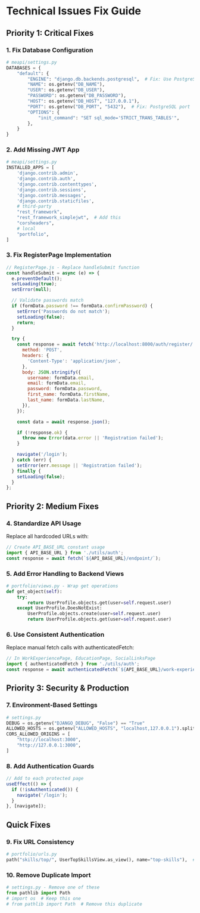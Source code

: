 # Technical Issues Fix Guide

## Priority 1: Critical Fixes

### 1. Fix Database Configuration
```python
# meapi/settings.py
DATABASES = {
    "default": {
        "ENGINE": "django.db.backends.postgresql",  # Fix: Use PostgreSQL
        "NAME": os.getenv("DB_NAME"),
        "USER": os.getenv("DB_USER"),
        "PASSWORD": os.getenv("DB_PASSWORD"),
        "HOST": os.getenv("DB_HOST", "127.0.0.1"),
        "PORT": os.getenv("DB_PORT", "5432"),  # Fix: PostgreSQL port
        "OPTIONS": {
            "init_command": "SET sql_mode='STRICT_TRANS_TABLES'",
        },
    }
}
```

### 2. Add Missing JWT App
```python
# meapi/settings.py
INSTALLED_APPS = [
    'django.contrib.admin',
    'django.contrib.auth',
    'django.contrib.contenttypes',
    'django.contrib.sessions',
    'django.contrib.messages',
    'django.contrib.staticfiles',
    # third-party
    "rest_framework",
    "rest_framework_simplejwt",  # Add this
    "corsheaders",
    # local
    "portfolio",
]
```

### 3. Fix RegisterPage Implementation
```javascript
// RegisterPage.js - Replace handleSubmit function
const handleSubmit = async (e) => {
  e.preventDefault();
  setLoading(true);
  setError(null);

  // Validate passwords match
  if (formData.password !== formData.confirmPassword) {
    setError('Passwords do not match');
    setLoading(false);
    return;
  }

  try {
    const response = await fetch('http://localhost:8000/auth/register/', {
      method: 'POST',
      headers: {
        'Content-Type': 'application/json',
      },
      body: JSON.stringify({
        username: formData.email,
        email: formData.email,
        password: formData.password,
        first_name: formData.firstName,
        last_name: formData.lastName,
      }),
    });

    const data = await response.json();

    if (!response.ok) {
      throw new Error(data.error || 'Registration failed');
    }

    navigate('/login');
  } catch (err) {
    setError(err.message || 'Registration failed');
  } finally {
    setLoading(false);
  }
};
```

## Priority 2: Medium Fixes

### 4. Standardize API Usage
Replace all hardcoded URLs with:
```javascript
// Create API_BASE_URL constant usage
import { API_BASE_URL } from './utils/auth';
const response = await fetch(`${API_BASE_URL}/endpoint/`);
```

### 5. Add Error Handling to Backend Views
```python
# portfolio/views.py - Wrap get operations
def get_object(self):
    try:
        return UserProfile.objects.get(user=self.request.user)
    except UserProfile.DoesNotExist:
        UserProfile.objects.create(user=self.request.user)
        return UserProfile.objects.get(user=self.request.user)
```

### 6. Use Consistent Authentication
Replace manual fetch calls with authenticatedFetch:
```javascript
// In WorkExperiencePage, EducationPage, SocialLinksPage
import { authenticatedFetch } from './utils/auth';
const response = await authenticatedFetch(`${API_BASE_URL}/work-experience/`);
```

## Priority 3: Security & Production

### 7. Environment-Based Settings
```python
# settings.py
DEBUG = os.getenv("DJANGO_DEBUG", "False") == "True"
ALLOWED_HOSTS = os.getenv("ALLOWED_HOSTS", "localhost,127.0.0.1").split(",")
CORS_ALLOWED_ORIGINS = [
    "http://localhost:3000",
    "http://127.0.0.1:3000",
]
```

### 8. Add Authentication Guards
```javascript
// Add to each protected page
useEffect(() => {
  if (!isAuthenticated()) {
    navigate('/login');
  }
}, [navigate]);
```

## Quick Fixes

### 9. Fix URL Consistency
```python
# portfolio/urls.py
path("skills/top/", UserTopSkillsView.as_view(), name="top-skills"),  # Add trailing slash
```

### 10. Remove Duplicate Import
```python
# settings.py - Remove one of these
from pathlib import Path
# import os  # Keep this one
# from pathlib import Path  # Remove this duplicate
```
